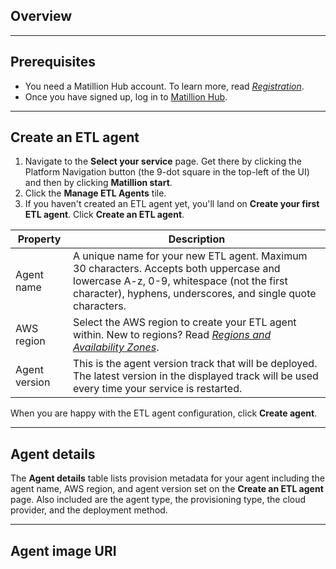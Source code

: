 ## Overview

---

## Prerequisites

- You need a Matillion Hub account. To learn more, read [_Registration_](https://documentation.matillion.com/hub/docs/2568303).
- Once you have signed up, log in to [Matillion Hub](https://hub.matillion.com).


---

## Create an ETL agent

1. Navigate to the **Select your service** page. Get there by clicking the Platform Navigation button (the 9-dot square in the top-left of the UI) and then by clicking **Matillion start**.
2. Click the **Manage ETL Agents** tile.
3. If you haven't created an ETL agent yet, you'll land on **Create your first ETL agent**. Click **Create an ETL agent**.


|Property|Description|
|---|---|
|Agent name|A unique name for your new ETL agent. Maximum 30 characters. Accepts both uppercase and lowercase A-z, 0-9, whitespace (not the first character), hyphens, underscores, and single quote characters.|
|AWS region|Select the AWS region to create your ETL agent within. New to regions? Read [_Regions and Availability Zones_](https://aws.amazon.com/about-aws/global-infrastructure/regions_az/).|
|Agent version|This is the agent version track that will be deployed. The latest version in the displayed track will be used every time your service is restarted.|

When you are happy with the ETL agent configuration, click **Create agent**.

---

## Agent details

The **Agent details** table lists provision metadata for your agent including the agent name, AWS region, and agent version set on the **Create an ETL agent** page. Also included are the agent type, the provisioning type, the cloud provider, and the deployment method.

---

## Agent image URI

